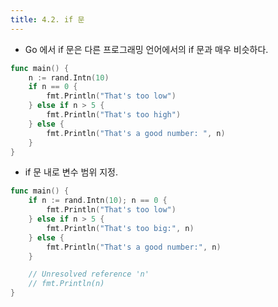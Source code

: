 ```yaml
---
title: 4.2. if 문
---
```


- Go 에서 if 문은 다른 프로그래밍 언어에서의 if 문과 매우 비슷하다.

```go
func main() {
	n := rand.Intn(10)
	if n == 0 {
		fmt.Println("That's too low")
	} else if n > 5 {
		fmt.Println("That's too high")
	} else {
		fmt.Println("That's a good number: ", n)
	}
}
```
- if 문 내로 변수 범위 지정.

```go
func main() {
	if n := rand.Intn(10); n == 0 {
		fmt.Println("That's too low")
	} else if n > 5 {
		fmt.Println("That's too big:", n)
	} else {
		fmt.Println("That's a good number:", n)
	}

	// Unresolved reference 'n'
	// fmt.Println(n)
}
```